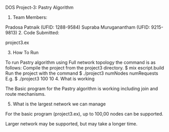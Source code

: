 DOS Project-3:  Pastry Algorithm

1. Team Members:

Pradosa Patnaik (UFID: 1288-9584)
Supraba Muruganantham (UFID: 9215-9813)
2. Code Submitted:

project3.ex

3. How To Run

To run Pastry algorithm using Full network topology the command is as follows:
 Compile the project from the project3 directory.
$ mix escript.build
Run the project with the command
$  ./project3 numNodes numRequests
E.g.   $  ./project3 100 10
4. What is working

The Basic program for the Pastry algorithm is working including join and route mechanisms.

5. What is the largest network we can manage

For the basic program (project3.ex), up to 100,00 nodes can be supported.

Larger network may be supported, but may take a longer time.


